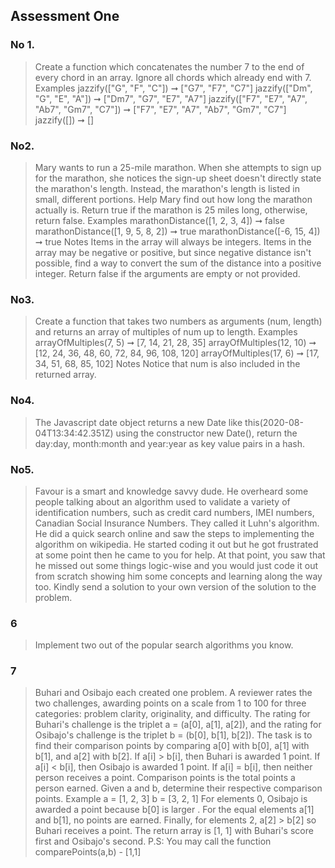 ## Assessment One

### No 1.

> Create a function which concatenates the number 7 to the end of every chord in an array.
> Ignore all chords which already end with 7.
> Examples
> jazzify(["G", "F", "C"]) ➞ ["G7", "F7", "C7"]
> jazzify(["Dm", "G", "E", "A"]) ➞ ["Dm7", "G7", "E7", "A7"]
> jazzify(["F7", "E7", "A7", "Ab7", "Gm7", "C7"]) ➞ ["F7", "E7", "A7", "Ab7", "Gm7", "C7"]
> jazzify([]) ➞ []

### No2.

> Mary wants to run a 25-mile marathon. When she attempts to sign up for the marathon,
> she notices the sign-up sheet doesn't directly state the marathon's length. Instead, the
> marathon's length is listed in small, different portions. Help Mary find out how long the
> marathon actually is.
> Return true if the marathon is 25 miles long, otherwise, return false.
> Examples
> marathonDistance([1, 2, 3, 4]) ➞ false
> marathonDistance([1, 9, 5, 8, 2]) ➞ true
> marathonDistance([-6, 15, 4]) ➞ true
> Notes
> Items in the array will always be integers.
> Items in the array may be negative or positive, but since negative distance isn't possible, find
> a way to convert the sum of the distance into a positive integer.
> Return false if the arguments are empty or not provided.

### No3.

> Create a function that takes two numbers as arguments (num, length) and returns an
> array of multiples of num up to length.
> Examples
> arrayOfMultiples(7, 5) ➞ [7, 14, 21, 28, 35]
> arrayOfMultiples(12, 10) ➞ [12, 24, 36, 48, 60, 72, 84, 96, 108, 120]
> arrayOfMultiples(17, 6) ➞ [17, 34, 51, 68, 85, 102]
> Notes
> Notice that num is also included in the returned array.

### No4.

> The Javascript date object returns a new Date like this(2020-08-04T13:34:42.351Z) using
> the constructor new Date(), return the day:day, month:month and year:year as key value pairs in a hash.

### No5.

> Favour is a smart and knowledge savvy dude. He overheard some people talking about
> an algorithm used to validate a variety of identification numbers, such as credit card
> numbers, IMEI numbers, Canadian Social Insurance Numbers. They called it Luhn's algorithm. He did a quick search online and saw the steps to implementing the algorithm on
> wikipedia. He started coding it out but he got frustrated at some point then he came to you
> for help. At that point, you saw that he missed out some things logic-wise and you would just
> code it out from scratch showing him some concepts and learning along the way too. Kindly
> send a solution to your own version of the solution to the problem.

### 6

> Implement two out of the popular search algorithms you know.

### 7

> Buhari and Osibajo each created one problem. A reviewer rates the two challenges,
> awarding points on a scale from 1 to 100 for three categories: problem clarity, originality, and
> difficulty.
> The rating for Buhari's challenge is the triplet a = (a[0], a[1], a[2]), and the rating for Osibajo's
> challenge is the triplet b = (b[0], b[1], b[2]).
> The task is to find their comparison points by comparing a[0] with b[0], a[1] with b[1], and
> a[2] with b[2].
> If a[i] > b[i], then Buhari is awarded 1 point.
> If a[i] < b[i], then Osibajo is awarded 1 point.
> If a[i] = b[i], then neither person receives a point.
> Comparison points is the total points a person earned.
> Given a and b, determine their respective comparison points.
> Example
> a = [1, 2, 3]
> b = [3, 2, 1]
> For elements 0, Osibajo is awarded a point because b[0] is larger .
> For the equal elements a[1] and b[1], no points are earned.
> Finally, for elements 2, a[2] > b[2] so Buhari receives a point.
> The return array is [1, 1] with Buhari's score first and Osibajo's second.
> P.S: You may call the function comparePoints(a,b) - [1,1]
